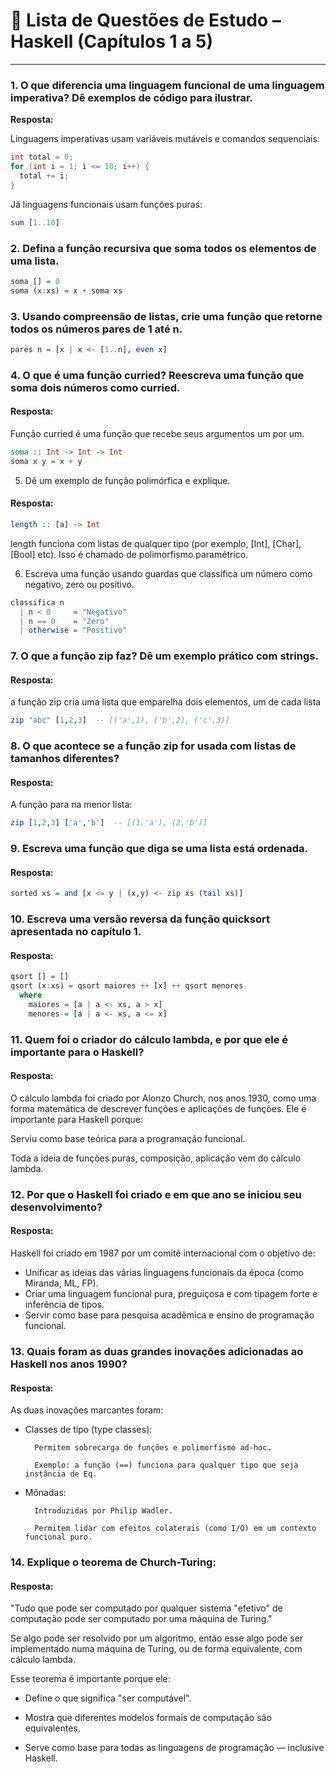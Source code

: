# 📘 Lista de Questões de Estudo – Haskell (Capítulos 1 a 5)

---

### 1. O que diferencia uma linguagem funcional de uma linguagem imperativa? Dê exemplos de código para ilustrar.

**Resposta:**

Linguagens imperativas usam variáveis mutáveis e comandos sequenciais:

```java
int total = 0;
for (int i = 1; i <= 10; i++) {
  total += i;
}
```

Já linguagens funcionais usam funções puras:

```haskell
sum [1..10]
```

### 2. Defina a função recursiva que soma todos os elementos de uma lista.

```haskell
soma [] = 0
soma (x:xs) = x + soma xs
```

### 3. Usando compreensão de listas, crie uma função que retorne todos os números pares de 1 até n.
```haskell
pares n = [x | x <- [1..n], even x]
``` 

### 4. O que é uma função curried? Reescreva uma função que soma dois números como curried.

#### Resposta:
Função curried é uma função que recebe seus argumentos um por um.
```haskell
soma :: Int -> Int -> Int
soma x y = x + y
```

5. Dê um exemplo de função polimórfica e explique.
#### Resposta:
```haskell
length :: [a] -> Int
``` 
length funciona com listas de qualquer tipo (por exemplo, [Int], [Char], [Bool] etc).
Isso é chamado de polimorfismo paramétrico.

6. Escreva uma função usando guardas que classifica um número como negativo, zero ou positivo.
```haskell
classifica n
  | n < 0     = "Negativo"
  | n == 0    = "Zero"
  | otherwise = "Positivo"
```

### 7. O que a função zip faz? Dê um exemplo prático com strings.

#### Resposta:
a função zip cria uma lista que emparelha dois elementos, um de cada lista

```haskell
zip "abc" [1,2,3]  -- [('a',1), ('b',2), ('c',3)]
```

### 8. O que acontece se a função zip for usada com listas de tamanhos diferentes?

#### Resposta: 
A função para na menor lista:

```haskell
zip [1,2,3] ['a','b']  -- [(1,'a'), (2,'b')]
```

### 9. Escreva uma função que diga se uma lista está ordenada.

#### Resposta:
```haskell
sorted xs = and [x <= y | (x,y) <- zip xs (tail xs)]
```

### 10. Escreva uma versão reversa da função quicksort apresentada no capítulo 1.

#### Resposta:

```haskell
qsort [] = []
qsort (x:xs) = qsort maiores ++ [x] ++ qsort menores
  where
    maiores = [a | a <- xs, a > x]
    menores = [a | a <- xs, a <= x]
```

### 11. Quem foi o criador do cálculo lambda, e por que ele é importante para o Haskell?

#### Resposta:

O cálculo lambda foi criado por Alonzo Church, nos anos 1930, como uma forma matemática de descrever funções e aplicações de funções. Ele é importante para Haskell porque:

Serviu como base teórica para a programação funcional.

Toda a ideia de funções puras, composição, aplicação vem do cálculo lambda.

### 12. Por que o Haskell foi criado e em que ano se iniciou seu desenvolvimento?

#### Resposta:

Haskell foi criado em 1987 por um comitê internacional com o objetivo de:

- Unificar as ideias das várias linguagens funcionais da época (como Miranda, ML, FP).
- Criar uma linguagem funcional pura, preguiçosa e com tipagem forte e inferência de tipos.
- Servir como base para pesquisa acadêmica e ensino de programação funcional.

### 13. Quais foram as duas grandes inovações adicionadas ao Haskell nos anos 1990?

#### Resposta:

As duas inovações marcantes foram:

- Classes de tipo (type classes):

        Permitem sobrecarga de funções e polimorfismo ad-hoc.

        Exemplo: a função (==) funciona para qualquer tipo que seja instância de Eq.

- Mônadas:

        Introduzidas por Philip Wadler.

        Permitem lidar com efeitos colaterais (como I/O) em um contexto funcional puro.

### 14. Explique o teorema de Church-Turing:

#### Resposta:

"Tudo que pode ser computado por qualquer sistema "efetivo" de computação pode ser computado por uma máquina de Turing."

Se algo pode ser resolvido por um algoritmo, então esse algo pode ser implementado numa máquina de Turing, ou de forma equivalente, com cálculo lambda.

Esse teorema é importante porque ele:

- Define o que significa "ser computável".

- Mostra que diferentes modelos formais de computação são equivalentes.

- Serve como base para todas as linguagens de programação — inclusive Haskell.